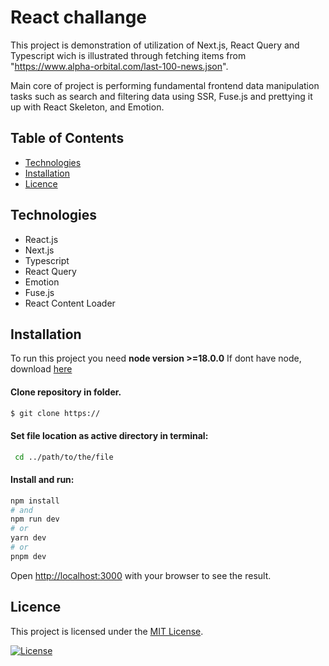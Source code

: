 
# React challange

This project is demonstration of utilization of Next.js, React Query and Typescript wich is illustrated through fetching items from "https://www.alpha-orbital.com/last-100-news.json".

Main core of project is performing fundamental frontend data manipulation tasks such as search and filtering data using  SSR, Fuse.js and prettying it up with React Skeleton, and Emotion.


## Table of Contents

- [Technologies](#technologies)
- [Installation](#installation)
- [Licence](#licence)


## Technologies

* React.js
* Next.js
* Typescript
* React Query
* Emotion
* Fuse.js
* React Content Loader 


## Installation

To run this project you need  __node version  >=18.0.0__ 
If dont have node, download [here](https://nodejs.org/en/download/)


#### Clone repository in folder.
```sh
$ git clone https://

```
#### Set file location as active directory in terminal:
```sh
 cd ../path/to/the/file 
```

#### Install and run:

```sh
npm install
# and
npm run dev
# or
yarn dev
# or
pnpm dev
```

Open [http://localhost:3000](http://localhost:3000) with your browser to see the result.

## Licence
This project is licensed under the [MIT License](LICENSE).

[![License](https://img.shields.io/badge/License-MIT-blue.svg)](https://opensource.org/licenses/MIT)

